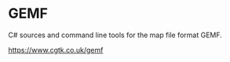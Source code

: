 # GEMF
C# sources and command line tools for the map file format GEMF.

https://www.cgtk.co.uk/gemf

